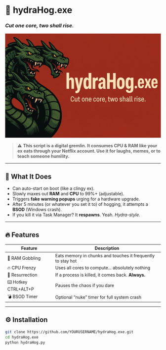 # 🧨 hydraHog.exe  
### _Cut one core, two shall rise._  

![hydraHog banner](image.png)  

> ⚠️ **This script is a digital gremlin. It consumes CPU & RAM like your ex eats through your Netflix account. Use it for laughs, memes, or to teach someone humility.**

---

## 🤖 What It Does
- Can auto-start on boot (like a clingy ex).
- Slowly maxes out **RAM** and **CPU** to 99%+ (adjustable).
- Triggers **fake warning popups** urging for a hardware upgrade.
- After 5 minutes (or whatever you set it to) of hogging, it attempts a **BSOD** (Windows crash).
- If you kill it via Task Manager? It **respawns**. Yeah. _Hydra-style._

---

## 🔥 Features
| Feature         | Description                                                  |
|----------------|--------------------------------------------------------------|
| 💾 RAM Gobbling | Eats memory in chunks and touches it frequently to stay hot |
| 🔥 CPU Frenzy   | Uses all cores to compute... absolutely nothing              |
| 🔂 Resurrection | If a process is killed, it comes back. **Always.**           |
| ⌨️ Hotkey CTRL+ALT+P | Pauses the chaos if you dare                             |
| 💣 BSOD Timer   | Optional “nuke” timer for full system crash                  |

---

## ⚙️ Installation
```bash
git clone https://github.com/YOURUSERNAME/hydraHog.exe.git
cd hydraHog.exe
python hydraHog.py
